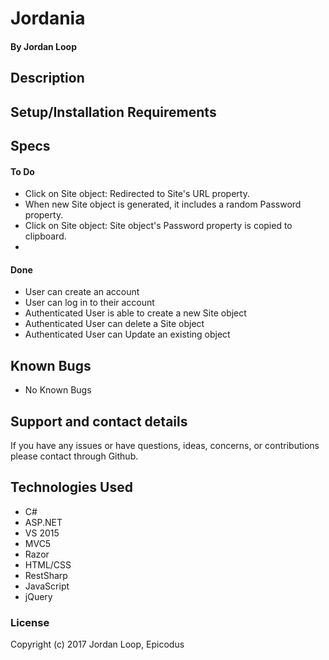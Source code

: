 # Jordania

#### **By Jordan Loop**

## Description


## Setup/Installation Requirements

## Specs

#### To Do
* Click on Site object: Redirected to Site's URL property.
* When new Site object is generated, it includes a random Password property.
* Click on Site object: Site object's Password property is copied to clipboard.
* 

#### Done
* User can create an account
* User can log in to their account
* Authenticated User is able to create a new Site object
* Authenticated User can delete a Site object
* Authenticated User can Update an existing object

## Known Bugs

* No Known Bugs

## Support and contact details

If you have any issues or have questions, ideas, concerns, or contributions please contact through Github.

## Technologies Used

* C#
* ASP.NET
* VS 2015
* MVC5
* Razor
* HTML/CSS
* RestSharp
* JavaScript
* jQuery

### License
Copyright (c) 2017 Jordan Loop, Epicodus
